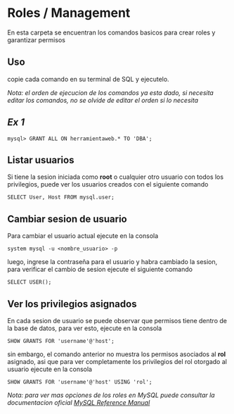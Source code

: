 # Roles / Management

En esta carpeta se encuentran los comandos basicos para crear roles y garantizar permisos

## Uso

copie cada comando en su terminal de SQL y ejecutelo.

*Nota: el orden de ejecucion de los comandos ya esta dado, si necesita editar los comandos, no se olvide de editar el orden si lo necesita*

## *Ex 1*

```mysql> GRANT ALL ON herramientaweb.* TO 'DBA';```

## **Listar usuarios**

Si tiene la sesion iniciada como **root** o cualquier otro usuario con todos los privilegios, puede ver los usuarios creados con el siguiente comando

```SELECT User, Host FROM mysql.user;```

## **Cambiar sesion de usuario**

Para cambiar el usuario actual ejecute en la consola

```system mysql -u <nombre_usuario> -p```

luego, ingrese la contraseña para el usuario y habra cambiado la sesion, para verificar el cambio de sesion ejecute el siguiente comando

```SELECT USER();```

## **Ver los privilegios asignados**

En cada sesion de usuario se puede observar que permisos tiene dentro de la base de datos, para ver esto, ejecute en la consola

```SHOW GRANTS FOR 'username'@'host';```

sin embargo, el comando anterior no muestra los permisos asociados al **rol** asignado, asi que para ver completamente los privilegios del rol otorgado al usuario ejecute en la consola

```SHOW GRANTS FOR 'username'@'host' USING 'rol';```

*Nota: para ver mas opciones de los roles en MySQL puede consultar la documentacion oficial [MySQL Reference Manual](https://dev.mysql.com/doc/refman/8.0/en/roles.html)*


